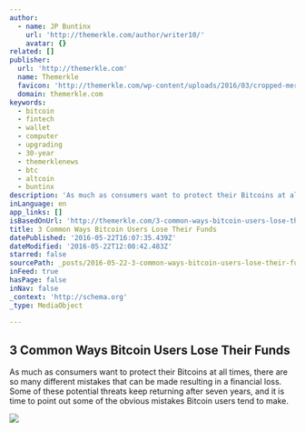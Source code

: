 ```yaml
---
author:
  - name: JP Buntinx
    url: 'http://themerkle.com/author/writer10/'
    avatar: {}
related: []
publisher:
  url: 'http://themerkle.com'
  name: Themerkle
  favicon: 'http://themerkle.com/wp-content/uploads/2016/03/cropped-merkle-white-1-192x192.png'
  domain: themerkle.com
keywords:
  - bitcoin
  - fintech
  - wallet
  - computer
  - upgrading
  - 30-year
  - themerklenews
  - btc
  - altcoin
  - buntinx
description: 'As much as consumers want to protect their Bitcoins at all times, there are so many different mistakes that can be made resulting in a financial loss. Some of these potential threats keep returning after seven years, and it is time to point out some of the obvious mistakes Bitcoin users tend to make.'
inLanguage: en
app_links: []
isBasedOnUrl: 'http://themerkle.com/3-common-ways-bitcoin-users-lose-their-funds/'
title: 3 Common Ways Bitcoin Users Lose Their Funds
datePublished: '2016-05-22T16:07:35.439Z'
dateModified: '2016-05-22T12:08:42.483Z'
starred: false
sourcePath: _posts/2016-05-22-3-common-ways-bitcoin-users-lose-their-funds.md
inFeed: true
hasPage: false
inNav: false
_context: 'http://schema.org'
_type: MediaObject

---
```

<article style=""><h1>3 Common Ways Bitcoin Users Lose Their Funds</h1><p>As much as consumers want to protect their Bitcoins at all times, there are so many different mistakes that can be made resulting in a financial loss. Some of these potential threats keep returning after seven years, and it is time to point out some of the obvious mistakes Bitcoin users tend to make.</p><img src="http://themerkle.com/wp-content/uploads/2016/05/shutterstock_407699161.jpg" /></article>